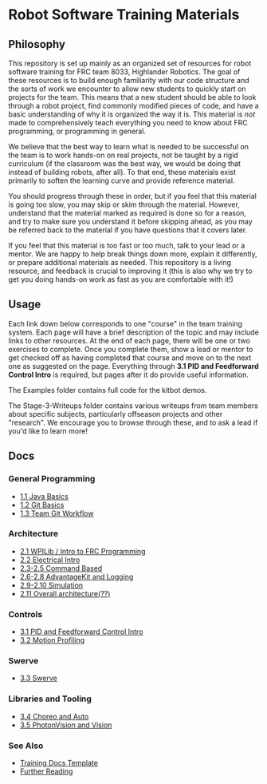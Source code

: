# Robot Software Training Materials

## Philosophy

This repository is set up mainly as an organized set of resources for robot software training for FRC team 8033, Highlander Robotics.
The goal of these resources is to build enough familiarity with our code structure and the sorts of work we encounter to allow new students to quickly start on projects for the team.
This means that a new student should be able to look through a robot project, find commonly modified pieces of code, and have a basic understanding of why it is organized the way it is.
This material is _not_ made to comprehensively teach everything you need to know about FRC programming, or programming in general.

We believe that the best way to learn what is needed to be successful on the team is to work hands-on on real projects, not be taught by a rigid curriculum (if the classroom was the best way, we would be doing that instead of building robots, after all).
To that end, these materials exist primarily to soften the learning curve and provide reference material.

You should progress through these in order, but if you feel that this material is going too slow, you may skip or skim through the material.
However, understand that the material marked as required is done so for a reason, and try to make sure you understand it before skipping ahead, as you may be referred back to the material if you have questions that it covers later.

If you feel that this material is too fast or too much, talk to your lead or a mentor.
We are happy to help break things down more, explain it differently, or prepare additional materials as needed.
This repository is a living resource, and feedback is crucial to improving it (this is also why we try to get you doing hands-on work as fast as you are comfortable with it!)

## Usage

Each link down below corresponds to one "course" in the team training system.
Each page will have a brief description of the topic and may include links to other resources.
At the end of each page, there will be one or two exercises to complete.
Once you complete them, show a lead or mentor to get checked off as having completed that course and move on to the next one as suggested on the page.
Everything through **3.1 PID and Feedforward Control Intro** is required, but pages after it do provide useful information.

The Examples folder contains full code for the kitbot demos.

The Stage-3-Writeups folder contains various writeups from team members about specific subjects, particularly offseason projects and other "research".
We encourage you to browse through these, and to ask a lead if you'd like to learn more!

## Docs

### General Programming

- [1.1 Java Basics](Docs/1_General/1.1_Java.md)
- [1.2 Git Basics](Docs/1_General/1.2_BasicGit.md)
- [1.3 Team Git Workflow](Docs/1_General/1.3_GitWorkflow.md)

### Architecture

- [2.1 WPILib / Intro to FRC Programming](Docs/2_Architecture/2.1_WPILib.md)
- [2.2 Electrical Intro](Docs/2_Architecture/2.2_ElectronicsCrashCourse.md)
- [2.3-2.5 Command Based](Docs/2_Architecture/2.3_CommandBased.md)
- [2.6-2.8 AdvantageKit and Logging](Docs/2_Architecture/2.6_AdvantageKit.md)
- [2.9-2.10 Simulation](Docs/2_Architecture/2.9_Simulation.md)
- [2.11 Overall architecture(??)](Docs/2_Architecture/2.11_Superstructure.md)

### Controls

- [3.1 PID and Feedforward Control Intro](Docs/3_Specifics/3.1_ControlsIntro.md)
- [3.2 Motion Profiling](Docs/3_Specifics/3.2_MotionProfiling.md)

### Swerve

- [3.3 Swerve](Docs/3_Specifics/3.3_Swerve.md)

### Libraries and Tooling

- [3.4 Choreo and Auto](Docs/3_Specifics/3.4_Choreo.md)
- [3.5 PhotonVision and Vision](Docs/3_Specifics/3.5_Vision.md)

### See Also

- [Training Docs Template](Template.md)
- [Further Reading](Docs/1_General/1.4_ReadingList.md)
